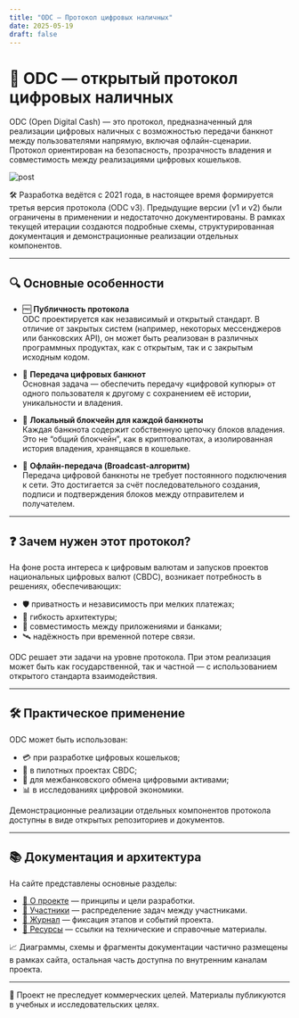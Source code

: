 ```yaml
---
title: "ODC — Протокол цифровых наличных"
date: 2025-05-19
draft: false
---
```


# 💸 ODC — открытый протокол цифровых наличных

ODC (Open Digital Cash) — это протокол, предназначенный для реализации цифровых наличных с возможностью передачи банкнот между пользователями напрямую, включая офлайн-сценарии. Протокол ориентирован на безопасность, прозрачность владения и совместимость между реализациями цифровых кошельков.

![post](/images/C1-client-client.png)

🛠 Разработка ведётся с 2021 года, в настоящее время формируется третья версия протокола (ODC v3). Предыдущие версии (v1 и v2) были ограничены в применении и недостаточно документированы. В рамках текущей итерации создаются подробные схемы, структурированная документация и демонстрационные реализации отдельных компонентов.

---

## 🔍 Основные особенности

- 🆓 **Публичность протокола**  
  ODC проектируется как независимый и открытый стандарт. В отличие от закрытых систем (например, некоторых мессенджеров или банковских API), он может быть реализован в различных программных продуктах, как с открытым, так и с закрытым исходным кодом.

- 🔄 **Передача цифровых банкнот**  
  Основная задача — обеспечить передачу «цифровой купюры» от одного пользователя к другому с сохранением её истории, уникальности и владения.

- 🔗 **Локальный блокчейн для каждой банкноты**  
  Каждая банкнота содержит собственную цепочку блоков владения. Это не “общий блокчейн”, как в криптовалютах, а изолированная история владения, хранящаяся в кошельке.

- 📶 **Офлайн-передача (Broadcast-алгоритм)**  
  Передача цифровой банкноты не требует постоянного подключения к сети. Это достигается за счёт последовательного создания, подписи и подтверждения блоков между отправителем и получателем.

---

## ❓ Зачем нужен этот протокол?

На фоне роста интереса к цифровым валютам и запусков проектов национальных цифровых валют (CBDC), возникает потребность в решениях, обеспечивающих:
- 🛡️ приватность и независимость при мелких платежах;
- 🧩 гибкость архитектуры;
- 🔌 совместимость между приложениями и банками;
- 🛰️ надёжность при временной потере связи.

ODC решает эти задачи на уровне протокола. При этом реализация может быть как государственной, так и частной — с использованием открытого стандарта взаимодействия.

---

## 🛠 Практическое применение

ODC может быть использован:
- 💳 при разработке цифровых кошельков;
- 🏦 в пилотных проектах CBDC;
- 🔁 для межбанковского обмена цифровыми активами;
- 📊 в исследованиях цифровой экономики.

Демонстрационные реализации отдельных компонентов протокола доступны в виде открытых репозиториев и документов.

---

## 📚 Документация и архитектура

На сайте представлены основные разделы:

- [📄 О проекте](about.md) — принципы и цели разработки.
- [👥 Участники](team.md) — распределение задач между участниками.
- [📝 Журнал](blog/) — фиксация этапов и событий проекта.
- [🔗 Ресурсы](resources.md) — ссылки на технические и справочные материалы.

📈 Диаграммы, схемы и фрагменты документации частично размещены в рамках сайта, остальная часть доступна по внутренним каналам проекта.

---

📎 Проект не преследует коммерческих целей. Материалы публикуются в учебных и исследовательских целях.
